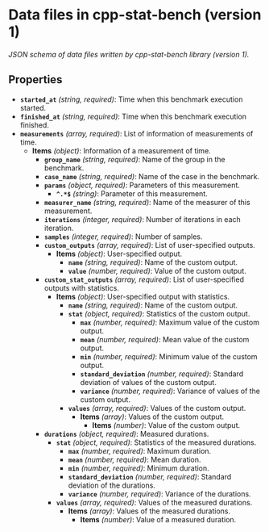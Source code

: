 # Data files in cpp-stat-bench (version 1)

*JSON schema of data files written by cpp-stat-bench library  (version 1).*

## Properties

- **`started_at`** *(string, required)*: Time when this benchmark execution started.
- **`finished_at`** *(string, required)*: Time when this benchmark execution finished.
- **`measurements`** *(array, required)*: List of information of measurements of time.
  - **Items** *(object)*: Information of a measurement of time.
    - **`group_name`** *(string, required)*: Name of the group in the benchmark.
    - **`case_name`** *(string, required)*: Name of the case in the benchmark.
    - **`params`** *(object, required)*: Parameters of this measurement.
      - **`^.*$`** *(string)*: Parameter of this measurement.
    - **`measurer_name`** *(string, required)*: Name of the measurer of this measurement.
    - **`iterations`** *(integer, required)*: Number of iterations in each iteration.
    - **`samples`** *(integer, required)*: Number of samples.
    - **`custom_outputs`** *(array, required)*: List of user-specified outputs.
      - **Items** *(object)*: User-specified output.
        - **`name`** *(string, required)*: Name of the custom output.
        - **`value`** *(number, required)*: Value of the custom output.
    - **`custom_stat_outputs`** *(array, required)*: List of user-specified outputs with statistics.
      - **Items** *(object)*: User-specified output with statistics.
        - **`name`** *(string, required)*: Name of the custom output.
        - **`stat`** *(object, required)*: Statistics of the custom output.
          - **`max`** *(number, required)*: Maximum value of the custom output.
          - **`mean`** *(number, required)*: Mean value of the custom output.
          - **`min`** *(number, required)*: Minimum value of the custom output.
          - **`standard_deviation`** *(number, required)*: Standard deviation of values of the custom output.
          - **`variance`** *(number, required)*: Variance of values of the custom output.
        - **`values`** *(array, required)*: Values of the custom output.
          - **Items** *(array)*: Values of the custom output.
            - **Items** *(number)*: Value of the custom output.
    - **`durations`** *(object, required)*: Measured durations.
      - **`stat`** *(object, required)*: Statistics of the measured durations.
        - **`max`** *(number, required)*: Maximum duration.
        - **`mean`** *(number, required)*: Mean duration.
        - **`min`** *(number, required)*: Minimum duration.
        - **`standard_deviation`** *(number, required)*: Standard deviation of the durations.
        - **`variance`** *(number, required)*: Variance of the durations.
      - **`values`** *(array, required)*: Values of the measured durations.
        - **Items** *(array)*: Values of the measured durations.
          - **Items** *(number)*: Value of a measured duration.
